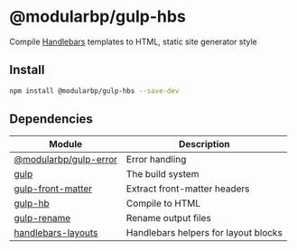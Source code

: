 # @modularbp/gulp-hbs
Compile [Handlebars] templates to HTML, static site generator style

[Handlebars]: https://github.com/wycats/handlebars.js

## Install
```sh
npm install @modularbp/gulp-hbs --save-dev
```

## Dependencies
| Module | Description |
| ------ | ----------- |
| [@modularbp/gulp-error] | Error handling |
| [gulp] | The build system |
| [gulp-front-matter] | Extract front-matter headers |
| [gulp-hb] | Compile to HTML |
| [gulp-rename] | Rename output files |
| [handlebars-layouts] | Handlebars helpers for layout blocks |

[@modularbp/gulp-error]: https://github.com/modularbp/modular-gulp/tree/master/modules/gulp-error
[gulp]: https://github.com/gulpjs/gulp
[gulp-front-matter]: https://github.com/shinnn/gulp-front-matter
[gulp-hb]: https://github.com/shannonmoeller/gulp-hb
[gulp-rename]: https://github.com/hparra/gulp-rename
[handlebars-layouts]: https://github.com/shannonmoeller/handlebars-layouts
